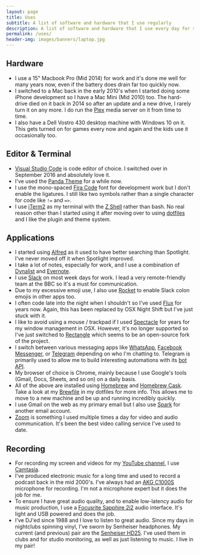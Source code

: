 ```yaml
---
layout: page
title: Uses
subtitle: A list of software and hardware that I use regularly
description: A list of software and hardware that I use every day for software development and audio production.
permalink: /uses/
header-img: images/banners/laptop.jpg
---
```


## Hardware

- I use a 15" Macbook Pro (Mid 2014) for work and it's done me well for many years now, even if the battery does drain far too quickly now. 
- I switched to a Mac back in the early 2010's when I started doing some iPhone development so I have a Mac Mini (Mid 2010) too. The hard-drive died on it back in 2014 so after an update and a new drive, I rarely turn it on any more. I do run the [Plex](https://www.plex.tv/en-gb/) media server on it from time to time.
- I also have a Dell Vostro 430 desktop machine with Windows 10 on it. This gets turned on for games every now and again and the kids use it occasionally too.

## Editor & Terminal

- [Visual Studio Code](https://code.visualstudio.com/) is code editor of choice. I switched over in September 2016 and absolutely love it.
- I've used the [Panda Theme](https://marketplace.visualstudio.com/items?itemName=tinkertrain.theme-panda) for a while now.
- I use the mono-spaced [Fira Code](https://github.com/tonsky/FiraCode) font for development work but I don't enable the ligatures. I still like two symbols rather than a single character for code like `!=` and `=>`.
- I use [iTerm2](https://iterm2.com/) as my terminal with the [Z Shell](https://en.wikipedia.org/wiki/Z_shell) rather than bash. No real reason other than I started using it after moving over to using [dotfiles](https://github.com/MarcL/dotfiles) and I like the plugin and theme system.

## Applications

- I started using [Alfred](https://www.alfredapp.com/) as it used to have better searching than Spotlight. I've never moved off it when Spotlight improved.
- I take a lot of notes, especially for work, and I use a combination of [Dynalist](https://dynalist.io/) and [Evernote](https://evernote.com/).
- I use [Slack](https://slack.com/) on most week days for work. I lead a very remote-friendly team at the BBC so it's a must for communication.
- Due to my excessive emoji use, I also use [Rocket](https://matthewpalmer.net/rocket/) to enable Slack colon emojis in other apps too.
- I often code late into the night when I shouldn't so I've used [Flux](https://justgetflux.com/) for years now. Again, this has been replaced by OSX Night Shift but I've just stuck with it.
- I like to avoid using a mouse / trackpad if I used [Spectacle](https://www.spectacleapp.com/) for years for my window management in OSX. However, it's no longer supported so I've just switched to [Rectangle](https://rectangleapp.com/) which seems to be an open-source fork of the project.
- I switch between various messaging apps like [WhatsApp](https://www.whatsapp.com/), [Facebook Messenger](https://messenger.com/), or [Telegram](https://telegram.org/) depending on who I'm chatting to. Telegram is primarily used to allow me to build interesting automations with its [bot API](https://core.telegram.org/bots).
- My browser of choice is Chrome, mainly because I use Google's tools (Gmail, Docs, Sheets, and so on) on a daily basis.
- All of the above are installed using [Homebrew](https://brew.sh/) and [Homebrew Cask](https://github.com/Homebrew/homebrew-cask). Take a look at my [Brewfile](https://github.com/MarcL/dotfiles/blob/master/Brewfile) in my dotfiles for more info. This allows me to move to a new machine and be up and running incredibly quickly.
- I use Gmail on the web as my primary email but I also use [Spark](https://sparkmailapp.com/) for another email account.
- [Zoom](https://zoom.us/) is something I used multiple times a day for video and audio communication. It's been the best video calling service I've used to date.

## Recording

- For recording my screen and videos for my [YouTube channel](https://www.youtube.com/c/marclittlemore), I use [Camtasia](https://www.techsmith.com/video-editor.html).
- I've produced electronic music for a long time and used to record a podcast back in the mid 2000's. I've always had an [AKG C1000S](https://www.akg.com/Microphones/Condenser%20Microphones/C1000_S.html) microphone for recording. I'm not a microphone expert but it does the job for me.
- To ensure I have great audio quality, and to enable low-latency audio for music production, I use a [Focusrite Sapphire 2i2](https://focusrite.com/en/usb-audio-interface/scarlett/scarlett-2i2) audio interface. It's light and USB powered and does the job.
- I've DJ'ed since 1988 and I love to listen to great audio. Since my days in nightclubs spinning vinyl, I've sworn by Senheiser headphones. My current (and previous) pair are the [Senheiser HD25](https://en-uk.sennheiser.com/on-ear-dj-headphone-hd25). I've used them in clubs and for studio monitoring, as well as just listening to music. I live in my pair!
